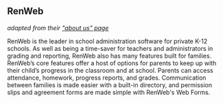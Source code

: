 ## RenWeb
*adapted from their ["about us" page](https://www.renweb.com/about-us/)*

RenWeb is the leader in school administration software for private K-12 schools. As well as being a time-saver for teachers and administrators in grading and reporting, RenWeb also has many features built for families. RenWeb’s core features offer a host of options for parents to keep up with their child’s progress in the classroom and at school. Parents can access attendance, homework, progress reports, and grades. Communication between families is made easier with a built-in directory, and permission slips and agreement forms are made simple with RenWeb's Web Forms.